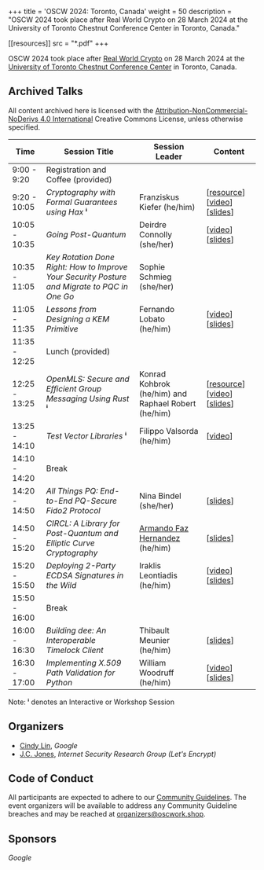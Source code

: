 +++
title = 'OSCW 2024: Toronto, Canada'
weight = 50
description = "OSCW 2024 took place after Real World Crypto on 28 March 2024 at the University of Toronto Chestnut Conference Center in Toronto, Canada."

[[resources]]
	src = "*.pdf"
+++

OSCW 2024 took place after [Real World Crypto](https://rwc.iacr.org/2024/) on 28 March 2024 at the [University of Toronto Chestnut Conference Center](https://chestnutconferencecentre.utoronto.ca/) in Toronto, Canada.

## Archived Talks

All content archived here is licensed with the [Attribution-NonCommercial-NoDerivs 4.0 International](https://creativecommons.org/licenses/by-nc-nd/4.0/) Creative Commons License, unless otherwise specified.

| Time | Session Title | Session Leader | Content |
| - | - | - | - |
| 9:00 - 9:20 | Registration and Coffee (provided) | |
| 9:20 - 10:05 | *Cryptography with Formal Guarantees using Hax* **ⁱ** | Franziskus Kiefer (he/him) | [[resource](https://github.com/hacspec/hax/tree/franziskus/toronto-2024/examples#before-the-workshop)] [[video](https://archive.org/details/oscw-2024-franziskus-kiefer-hax)] [[slides](<Cryptography with Formal Guarantees using Hax.pdf>)] |
| 10:05 - 10:35 | *Going Post-Quantum* | Deirdre Connolly (she/her) | [[video](https://archive.org/details/oscw-2024-deirdre-connolly-going-post-quantum)] [[slides](<Going Post-Quantum.pdf>)]
| 10:35 - 11:05 | *Key Rotation Done Right: How to Improve Your Security Posture and Migrate to PQC in One Go* | Sophie Schmieg (she/her) |
| 11:05 - 11:35 | *Lessons from Designing a KEM Primitive* | Fernando Lobato (he/him) | [[video](https://archive.org/details/oscw-2024-fernando-lobato-friendly-kems)] [[slides](<KEM in Tink.pdf>)] |
| 11:35 - 12:25 | Lunch (provided) | |
| 12:25 - 13:25 | *OpenMLS: Secure and Efficient Group Messaging Using Rust* **ⁱ** | Konrad Kohbrok (he/him) and Raphael Robert (he/him) | [[resource](https://github.com/openmls/oscw24)] [[video](https://archive.org/details/oscw-2024-konrad-kohbrok-and-raphael-robert-openmls)] [[slides](<OpenMLS - A guided tour.pdf>)] |
| 13:25 - 14:10 | *Test Vector Libraries* **ⁱ** | Filippo Valsorda (he/him) | [[video](https://archive.org/details/oscw-2024-fillippo-valsorda-cryptographic-test-vectors)] |
| 14:10 - 14:20 | Break | |
| 14:20 - 14:50 | *All Things PQ: End-to-End PQ-Secure Fido2 Protocol* | Nina Bindel (she/her) | [[slides](<E2E PQC FIDO2.pdf>)] |
| 14:50 - 15:20 | *CIRCL: A Library for Post-Quantum and Elliptic Curve Cryptography* | [Armando Faz Hernandez](https://research.cloudflare.com/about/people/armando-faz/) (he/him) | [[slides](<CIRCL.pdf>)] |
| 15:20 - 15:50 | *Deploying 2-Party ECDSA Signatures in the Wild* | Iraklis Leontiadis (he/him) | [[video](https://archive.org/details/oscw-2024-iraklis-liontiadis-2-party-ecdsa-signatures)] [[slides](<2MPC ECDSA.pdf>)] |
| 15:50 - 16:00 | Break | |
| 16:00 - 16:30 | *Building dee: An Interoperable Timelock Client* | Thibault Meunier (he/him) | [[slides](<building-dee.pdf>)] |
| 16:30 - 17:00 | *Implementing X.509 Path Validation for Python* | William Woodruff (he/him) | [[video](https://archive.org/details/oscw-2024-william-woodruff-x-509-path-validation-in-python)] [[slides](<Implementing X.509 Path Validation for Python.pdf>)] |

Note: **ⁱ** denotes an Interactive or Workshop Session

## Organizers
- [Cindy Lin](https://cindylindeed.github.io/), <em>Google</em>
- [J.C. Jones](https://insufficient.coffee/), <em>Internet Security Research Group (Let's Encrypt)</em>

## Code of Conduct
All participants are expected to adhere to our [Community Guidelines](https://developers.google.com/community-guidelines). The event organizers will be available to address any Community Guideline breaches and may be reached at [organizers@oscwork.shop](mailto:organizers@oscwork.shop).

## Sponsors
<em>Google</em>
